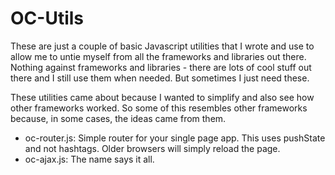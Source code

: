 OC-Utils
========

These are just a couple of basic Javascript utilities that I wrote and use to allow me to untie myself from all the frameworks and libraries out there.  Nothing against frameworks and libraries - there are lots of cool stuff out there and I still use them when needed.  But sometimes I just need these.

These utilities came about because I wanted to simplify and also see how other frameworks worked.  So some of this resembles other frameworks because, in some cases, the ideas came from them.

  * oc-router.js: Simple router for your single page app.  This uses pushState and not hashtags.  Older browsers will simply reload the page.
  * oc-ajax.js: The name says it all.

